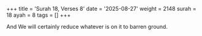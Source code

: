 +++
title = 'Surah 18, Verses 8'
date = '2025-08-27'
weight = 2148
surah = 18
ayah = 8
tags = []
+++

And We will certainly reduce whatever is on it to barren ground.